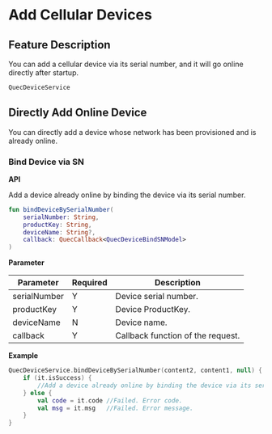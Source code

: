 # Add Cellular Devices

## Feature Description

You can add a cellular device via its serial number, and it will go online directly after startup.

```kotlin
QuecDeviceService
```

## Directly Add Online Device

You can directly add a device whose network has been provisioned and is already online.

### Bind Device via SN

**API**

Add a device already online by binding the device via its serial number.

```kotlin
fun bindDeviceBySerialNumber(
    serialNumber: String,
    productKey: String,
    deviceName: String?,
    callback: QuecCallback<QuecDeviceBindSNModel>
)
```

**Parameter**

| Parameter    | Required | Description                       |
| ------------ | -------- | --------------------------------- |
| serialNumber | Y        | Device serial number.             |
| productKey   | Y        | Device ProductKey.                |
| deviceName   | N        | Device name.                      |
| callback     | Y        | Callback function of the request. |

**Example**

```kotlin
QuecDeviceService.bindDeviceBySerialNumber(content2, content1, null) {
    if (it.isSuccess) {
        //Add a device already online by binding the device via its serial number successfully.
    } else {
        val code = it.code //Failed. Error code.
        val msg = it.msg   //Failed. Error message.
    }
}
```
